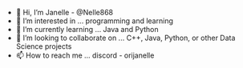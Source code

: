- 👋 Hi, I’m Janelle - @Nelle868
- 👀 I’m interested in ... programming and learning
- 🌱 I’m currently learning ... Java and Python  
- 💞️ I’m looking to collaborate on ... C++, Java, Python, or other Data Science projects 
- 📫 How to reach me ... discord - orijanelle

<!---
Nelle868/Nelle868 is a ✨ special ✨ repository because its `README.md` (this file) appears on your GitHub profile.
You can click the Preview link to take a look at your changes.
--->
